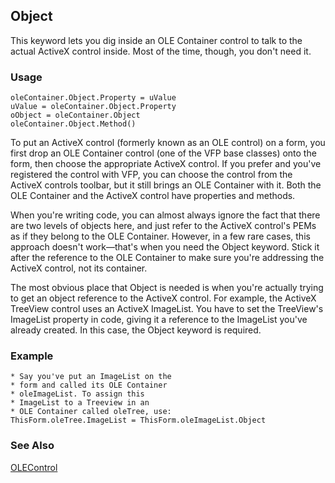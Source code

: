 ## Object

This keyword lets you dig inside an OLE Container control to talk to the actual ActiveX control inside. Most of the time, though, you don't need it.

### Usage

```foxpro
oleContainer.Object.Property = uValue
uValue = oleContainer.Object.Property
oObject = oleContainer.Object
oleContainer.Object.Method()
```

To put an ActiveX control (formerly known as an OLE control) on a form, you first drop an OLE Container control (one of the VFP base classes) onto the form, then choose the appropriate ActiveX control. If you prefer and you've registered the control with VFP, you can choose the control from the ActiveX controls toolbar, but it still brings an OLE Container with it. Both the OLE Container and the ActiveX control have properties and methods. 

When you're writing code, you can almost always ignore the fact that there are two levels of objects here, and just refer to the ActiveX control's PEMs as if they belong to the OLE Container. However, in a few rare cases, this approach doesn't work&mdash;that's when you need the Object keyword. Stick it after the reference to the OLE Container to make sure you're addressing the ActiveX control, not its container. 

The most obvious place that Object is needed is when you're actually trying to get an object reference to the ActiveX control. For example, the ActiveX TreeView control uses an ActiveX ImageList. You have to set the TreeView's ImageList property in code, giving it a reference to the ImageList you've already created. In this case, the Object keyword is required.

### Example

```foxpro
* Say you've put an ImageList on the
* form and called its OLE Container
* oleImageList. To assign this
* ImageList to a Treeview in an
* OLE Container called oleTree, use:
ThisForm.oleTree.ImageList = ThisForm.oleImageList.Object
```
### See Also

[OLEControl](s4g518.md)